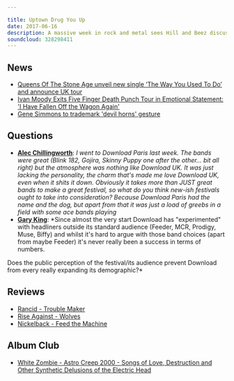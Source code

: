 ```yaml
---

title: Uptown Drug You Up
date: 2017-06-16
description: A massive week in rock and metal sees Hill and Beez discussing Queens Of The Stone Age's new Mark Ronson produced track, Ivan Moody's temporary departure from Five Finger Death Punch and Gene Simmons trying to trademark the devil horns gesture. There's also your questions on this year's Download Festival, reviews on the new albums from Rancid, Rise Against and Nickelback and Album Club is on White Zombie's Astro Creep 2000.
soundcloud: 328298411
---
```


## News

- [Queens Of The Stone Age unveil new single ‘The Way You Used To Do’ and announce UK tour](http://www.nme.com/news/music/queens-stone-age-uk-tour-new-single-way-used-to-2089197)
- [Ivan Moody Exits Five Finger Death Punch Tour in Emotional Statement: 'I Have Fallen Off the Wagon Again'](https://www.yahoo.com/news/ivan-moody-exits-five-finger-death-punch-tour-195032220.html)
- [Gene Simmons to trademark 'devil horns' gesture](http://www.bbc.co.uk/newsbeat/article/40286165/gene-simmons-to-trademark-devil-horns-gesture)


## Questions

- **[Alec Chillingworth](https://www.facebook.com/thatsnotmetalpodcast/posts/2122983857928147?comment_id=2123032757923257&comment_tracking=%7B%22tn%22%3A%22R4%22%7D)**: *I went to Download Paris last week. The bands were great (Blink 182, Gojira, Skinny Puppy one after the other... bit all right) but the atmosphere was nothing like Download UK. It was just lacking the personality, the charm that's made me love Download UK, even when it shits it down. Obviously it takes more than JUST great bands to make a great festival, so what do you think new-ish festivals ought to take into consideration? Because Download Paris had the name and the dog, but apart from that it was just a load of greebs in a field with some ace bands playing*
- **[Gary King](https://www.facebook.com/thatsnotmetalpodcast/posts/2122546314638568?comment_id=2122669137959619&comment_tracking=%7B%22tn%22%3A%22R6%22%7D)**: *Since almost the very start Download has "experimented" with headliners outside its standard audience (Feeder, MCR, Prodigy, Muse, Biffy) and whilst it's hard to argue with those band choices (apart from maybe Feeder) it's never really been a success in terms of numbers.

Does the public perception of the festival/its audience prevent Download from every really expanding its demographic?*


## Reviews

- [Rancid - Trouble Maker](https://itunes.apple.com/gb/album/trouble-maker/id1228290527)
- [Rise Against - Wolves](https://itunes.apple.com/gb/album/wolves/id1227716339)
- [Nickelback - Feed the Machine](https://itunes.apple.com/gb/album/feed-the-machine/id1234838372)


## Album Club

- [White Zombie - Astro Creep 2000 - Songs of Love, Destruction and Other Synthetic Delusions of the Electric Head](https://itunes.apple.com/gb/album/astro-creep-2000-songs-love-destruction-other-synthetic/id14386872)

